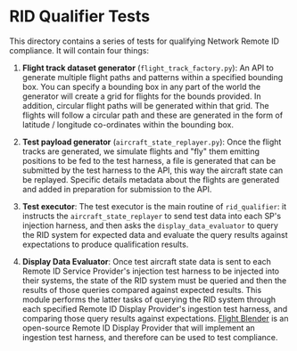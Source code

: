 # RID Qualifier Tests

This directory contains a series of tests for qualifying Network Remote ID compliance. It will contain four things:

1. **Flight track dataset generator** (`flight_track_factory.py`): An API to generate multiple flight paths and patterns within a specified bounding box. You can specify a bounding box in any part of the world the generator will create a grid for flights for the bounds provided. In addition, circular flight paths will be generated within that grid. The flights will follow a circular path and these are generated in the form of latitude / longitude co-ordinates within the bounding box.

2. **Test payload generator** (`aircraft_state_replayer.py`): Once the flight tracks are generated, we simulate flights and "fly" them emitting positions to be fed to the test harness, a file is generated that can be submitted by the test harness to the API, this way the aircraft state can be replayed. Specific details metadata about the flights are generated and added in preparation for submission to the API.

3. **Test executor**:  The test executor is  the main routine of `rid_qualifier`: it instructs the `aircraft_state_replayer` to send test data into each SP's injection harness, and then asks the `display_data_evaluator` to query the RID system for expected data and evaluate the query results against expectations to produce qualification results.

4. **Display Data Evaluator**: Once test aircraft state data is sent to each Remote ID Service Provider's injection test harness to be injected into their systems, the state of the RID system must be queried and then the results of those queries compared against expected results.  This module performs the latter tasks of querying the RID system through each specified Remote ID Display Provider's ingestion test harness, and comparing those query results against expectations. [Flight Blender](https://github.com/openskies-sh/flight-blender) is an open-source Remote ID Display Provider that will implement an ingestion test harness, and therefore can be used to test compliance.